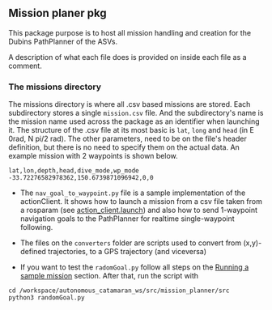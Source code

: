 ## Mission planer pkg
This package purpose is to host all mission handling and creation for the Dubins PathPlanner of the ASVs.

A description of what each file does is provided on inside each file as a comment.

### The missions directory
The missions directory is where all .csv based missions are stored. Each subdirectory stores a single `mission.csv` file. And the subdirectory's name is the mission name used across the package as an identifier when launching it. The structure of the .csv file at its most basic is `lat`, `long` and `head` (in E 0rad, N pi/2 rad). The other parameters, need to be on the file's header definition, but there is no need to specify them on the actual data. An example mission with 2 waypoints is shown below.

```
lat,lon,depth,head,dive_mode,wp_mode
-33.72276582978362,150.6739871096942,0,0
```
- The `nav_goal_to_waypoint.py` file is a sample implementation of the actionClient. It shows how to launch a mission from a csv file taken from a rosparam (see [action_client.launch](launch/action_client.launch)) and also how to send 1-waypoint navigation goals to the PathPlanner for realtime single-waypoint following.

- The files on the `converters` folder are scripts used to convert from (x,y)-defined trajectories, to a GPS trajectory (and viceversa)

- If you want to test the `radomGoal.py` follow all steps on the [Running a sample mission](../README.md#running-a-sample-mission) section. After that, run the script with

```shell
cd /workspace/autonomous_catamaran_ws/src/mission_planner/src
python3 randomGoal.py
```